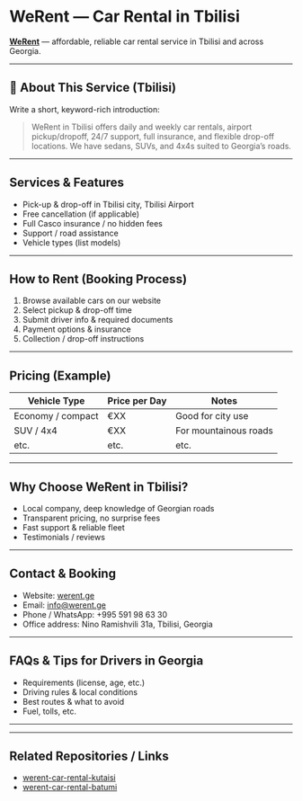 # WeRent — Car Rental in Tbilisi

**[WeRent](https://www.werent.ge/)** — affordable, reliable car rental service in Tbilisi and across Georgia.

---

## 🚗 About This Service (Tbilisi)

Write a short, keyword-rich introduction:

> WeRent in Tbilisi offers daily and weekly car rentals, airport pickup/dropoff, 24/7 support, full insurance, and flexible drop-off locations. We have sedans, SUVs, and 4x4s suited to Georgia’s roads.

---

## Services & Features

- Pick-up & drop-off in Tbilisi city, Tbilisi Airport  
- Free cancellation (if applicable)  
- Full Casco insurance / no hidden fees  
- Support / road assistance  
- Vehicle types (list models)  

---

## How to Rent (Booking Process)

1. Browse available cars on our website  
2. Select pickup & drop-off time  
3. Submit driver info & required documents  
4. Payment options & insurance  
5. Collection / drop-off instructions  

---

## Pricing (Example)

| Vehicle Type | Price per Day | Notes |
|--------------|----------------|-------|
| Economy / compact | €XX | Good for city use |
| SUV / 4x4 | €XX | For mountainous roads |
| etc. | etc. | etc. |

---

## Why Choose WeRent in Tbilisi?

- Local company, deep knowledge of Georgian roads  
- Transparent pricing, no surprise fees  
- Fast support & reliable fleet  
- Testimonials / reviews  

---

## Contact & Booking

- Website: [werent.ge](https://www.werent.ge/contact-us)  
- Email: info@werent.ge  
- Phone / WhatsApp: +995 591 98 63 30  
- Office address: Nino Ramishvili 31a, Tbilisi, Georgia  

---

## FAQs & Tips for Drivers in Georgia

- Requirements (license, age, etc.)  
- Driving rules & local conditions  
- Best routes & what to avoid  
- Fuel, tolls, etc.  

---

---

## Related Repositories / Links

- [werent-car-rental-kutaisi](https://github.com/WeRent-Georgia/werent-car-rental-kutaisi)  
- [werent-car-rental-batumi](https://github.com/WeRent-Georgia/werent-car-rental-batumi)  
